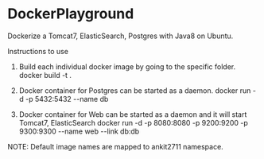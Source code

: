 # DockerPlayground
Dockerize a Tomcat7, ElasticSearch, Postgres with Java8 on Ubuntu.

Instructions to use

1. Build each individual docker image by going to the specific folder. 
	docker build -t <imagename> . 

2. Docker container for Postgres can be started as a daemon. 
	docker run -d -p 5432:5432 --name db <imagename> 

3. Docker container for Web can be started as a daemon and it will start Tomcat7, ElasticSearch
        docker run -d -p 8080:8080 -p 9200:9200 -p 9300:9300 --name web --link db:db <imagename> 


NOTE: Default image names are mapped to ankit2711 namespace.     
